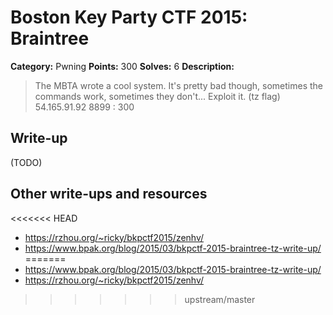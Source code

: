 # Boston Key Party CTF 2015: Braintree

**Category:** Pwning
**Points:** 300
**Solves:** 6
**Description:**

> The MBTA wrote a cool system. It's pretty bad though, sometimes the commands work, sometimes they don't... Exploit it. (tz flag) 54.165.91.92 8899 : 300

## Write-up

(TODO)

## Other write-ups and resources

<<<<<<< HEAD
* <https://rzhou.org/~ricky/bkpctf2015/zenhv/>
* <https://www.bpak.org/blog/2015/03/bkpctf-2015-braintree-tz-write-up/>
=======
* <https://www.bpak.org/blog/2015/03/bkpctf-2015-braintree-tz-write-up/>
* <https://rzhou.org/~ricky/bkpctf2015/zenhv/>
>>>>>>> upstream/master
